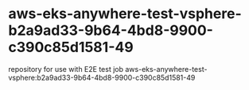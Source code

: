 # aws-eks-anywhere-test-vsphere-b2a9ad33-9b64-4bd8-9900-c390c85d1581-49
repository for use with E2E test job aws-eks-anywhere-test-vsphere:b2a9ad33-9b64-4bd8-9900-c390c85d1581-49
